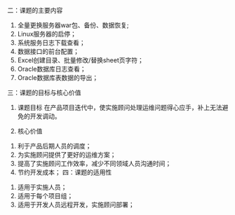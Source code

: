 二：课题的主要内容

1.	全量更换服务器war包、备份、数据恢复;
2.	Linux服务器的启停；
3.	系统服务日志下载查看；
4.	数据接口的前台配置；
5.	Excel创建目录、批量修改/替换sheet页字符；
6.	Oracle数据库日志查看；
7.	Oracle数据库表数据的导出；

三：课题的目标与核心价值
1.	课题目标
在产品项目迭代中，使实施顾问处理运维问题得心应手，补上无法避免的开发调动。


2.	核心价值
1)	 利于产品后期人员的调度；
2)	 为实施顾问提供了更好的运维方案；
3)	 提高了实施顾问工作效率，减少不同领域人员沟通时间；
4)	 节约开发成本；
 四：课题的适用性
1.	适用于实施人员；
2.	适用于每个项目组；
3.	适用于开发人员远程开发，实施顾问部署；
    
